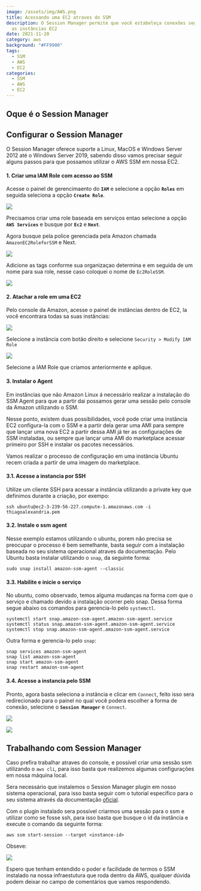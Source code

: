 ```yaml
---
image: /assets/img/AWS.png
title: Acessando uma EC2 atraves do SSM
description: O Session Manager permite que você estabeleça conexões seguras para
  as instâncias EC2
date: 2021-11-20
category: aws
background: "#FF9900"
tags:
  - SSM
  - AWS
  - EC2
categories:
  - SSM
  - AWS
  - EC2
---
```

## Oque é o Session Manager

## Configurar o Session Manager

O Session Manager oferece suporte a Linux, MacOS e Windows Server 2012 até o Windows Server 2019, sabendo disso vamos precisar seguir alguns passos para que possamos utilizar o AWS SSM em nossa EC2.

#### 1. Criar uma IAM Role com acesso ao SSM

Acesse o painel de gerencimaento do **`IAM`** e selecione a opção **`Roles`** em seguida seleciona a opção **`Create Role`**.

![](/assets/img/create-role.png)

Precisamos criar uma role baseada em serviços entao selecione a opção **`AWS Services`** e busque por **`Ec2`** e **`Next`**.

Agora busque pela police gerenciada pela Amazon chamada `AmazonEC2RoleforSSM` e Next.

![](/assets/img/police-role.png)

Adicione as tags conforme sua organizaçao determina e em seguida de um nome para sua role, nesse caso coloquei o nome de `Ec2RoleSSM`.

![](/assets/img/review-role.png)

#### 2. Atachar a role em uma EC2

Pelo console da Amazon, acesse o painel de instâncias dentro de EC2, la você encontrara todas sa suas instâncias:

![](/assets/img/lista-instancia.png)

Selecione a instância com botão direito e selecione `Security > Modify IAM Role`

![](/assets/img/atach-role.png)

Selecione a IAM Role que criamos anteriormente e aplique. 

#### 3. Instalar o Agent

Em instâncias que não Amazon Linux á necessário realizar a instalação do SSM Agent para que a partir dai possamos gerar uma sessão pelo console da Amazon utilizando o SSM.

Nesse ponto, existem duas possibilidades, você pode criar uma instância EC2 configura-la com o SSM e a partir dela gerar uma AMI para sempre que lançar uma nova EC2 a partir dessa AMI já ter as configurações de SSM instaladas, ou sempre que lançar uma AMI do marketplace acessar primeiro por SSH e instalar os pacotes necessários.

Vamos realizar o processo de configuração em uma instância Ubuntu recem criada a partir de uma imagem do marketplace.

#### 3.1. Acesse a instancia por SSH

Utilize um cliente SSH para acessar a instância utilizando a private key que definimos durante a criação, por exempo:

```
ssh ubuntu@ec2-3-239-56-227.compute-1.amazonaws.com -i thiagoalexandria.pem
```

#### 3.2. Instale o ssm agent

Nesse exemplo estamos utilizando o ubuntu, porem não precisa se preocupar o processo é bem semelhante, basta seguir com a instalação baseada no seu sistema operacional atraves da documentação. Pelo Ubuntu basta instalar utilizando o `snap`, da seguinte forma:

```
sudo snap install amazon-ssm-agent --classic
```

#### 3.3. Habilite e inicie o serviço

No ubuntu, como observado, temos alguma mudanças na forma com que o serviço e chamado devido a instalação ocorrer pelo snap. Dessa forma segue abaixo os comandos para gerencia-lo pelo `systemctl`.

```
systemctl start snap.amazon-ssm-agent.amazon-ssm-agent.service
systemctl status snap.amazon-ssm-agent.amazon-ssm-agent.service
systemctl stop snap.amazon-ssm-agent.amazon-ssm-agent.service
```

Outra forma e gerencia-lo pelo `snap`:

```
snap services amazon-ssm-agent
snap list amazon-ssm-agent
snap start amazon-ssm-agent
snap restart amazon-ssm-agent
```

#### 3.4. Acesse a instancia pelo SSM

Pronto, agora basta seleciona a instância e clicar em `Connect`, feito isso sera redirecionado para o painel no qual você podera escolher a forma de conexão, selecione o **`Session Manager`** e `Connect`.

![](/assets/img/ssm-2.png)

![](/assets/img/ssm-1.png)

## Trabalhando com Session Manager

Caso prefira trabalhar atraves do console, e possível criar uma sessão ssm utilizando o `aws cli`, para isso basta que realizemos algumas configurações em nossa máquina local.

Sera necessário que instalemos o Session Manager plugin em nosso sistema operacional, para isso basta seguir com o tutorial especifico para o seu sistema através da documentação [oficial](https://docs.aws.amazon.com/systems-manager/latest/userguide/session-manager-working-with-install-plugin.html).

Com o plugin instalado sera possível criarmos uma sessão para o ssm e utilizar como se fosse ssh, para isso basta que busque o id da instância e execute o comando da seguinte forma:

```
aws ssm start-session --target <instance-id>
```

Obseve:

![](/assets/img/ssm-plugin.png)

Espero que tenham entendido o poder e facilidade de termos o SSM instalado na nossa infraestutura que roda dentro da AWS, qualquer dúvida podem deixar no campo de comentários que vamos respondendo.